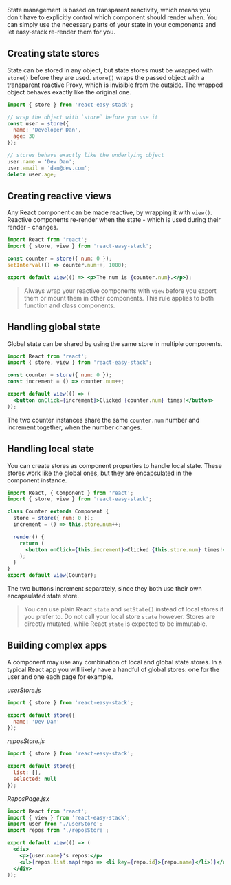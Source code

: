 State management is based on transparent reactivity, which means you don't have to explicitly control which component should render when. You can simply use the necessary parts of your state in your components and let easy-stack re-render them for you.

## Creating state stores

State can be stored in any object, but state stores must be wrapped with `store()` before they are used. `store()` wraps the passed object with a transparent reactive Proxy, which is invisible from the outside. The wrapped object behaves exactly like the original one.

```js
import { store } from 'react-easy-stack';

// wrap the object with `store` before you use it
const user = store({
  name: 'Developer Dan',
  age: 30
});

// stores behave exactly like the underlying object
user.name = 'Dev Dan';
user.email = 'dan@dev.com';
delete user.age;
```

## Creating reactive views

Any React component can be made reactive, by wrapping it with `view()`. Reactive components re-render when the state - which is used during their render - changes.

```jsx
import React from 'react';
import { store, view } from 'react-easy-stack';

const counter = store({ num: 0 });
setInterval(() => counter.num++, 1000);

export default view(() => <p>The num is {counter.num}.</p>);
```

<div id="basic-demo"></div>

> Always wrap your reactive components with `view` before you export them or mount them in other components. This rule applies to both function and class components.

## Handling global state

Global state can be shared by using the same store in multiple components.

```jsx
import React from 'react';
import { store, view } from 'react-easy-stack';

const counter = store({ num: 0 });
const increment = () => counter.num++;

export default view(() => (
  <button onClick={increment}>Clicked {counter.num} times!</button>
));
```

<div id="global-demo"></div>

The two counter instances share the same `counter.num` number and increment together, when the number changes.

## Handling local state

You can create stores as component properties to handle local state. These stores work like the global ones, but they are encapsulated in the component instance.

```jsx
import React, { Component } from 'react';
import { store, view } from 'react-easy-stack';

class Counter extends Component {
  store = store({ num: 0 });
  increment = () => this.store.num++;

  render() {
    return (
      <button onClick={this.increment}>Clicked {this.store.num} times!</button>
    );
  }
}
export default view(Counter);
```

<div id="local-demo"></div>

The two buttons increment separately, since they both use their own encapsulated state store.

> You can use plain React `state` and `setState()` instead of local stores if you prefer to. Do not call your local store `state` however. Stores are directly mutated, while React `state` is expected to be immutable.

## Building complex apps

A component may use any combination of local and global state stores. In a typical React app you will likely have a handful of global stores: one for the user and one each page for example.

_userStore.js_

```js
import { store } from 'react-easy-stack';

export default store({
  name: 'Dev Dan'
});
```

_reposStore.js_

```js
import { store } from 'react-easy-stack';

export default store({
  list: [],
  selected: null
});
```

_ReposPage.jsx_

```jsx
import React from 'react';
import { view } from 'react-easy-stack';
import user from './userStore';
import repos from './reposStore';

export default view(() => (
  <div>
    <p>{user.name}'s repos:</p>
    <ul>{repos.list.map(repo => <li key={repo.id}>{repo.name}</li>)}</ul>
  </div>
));
```
